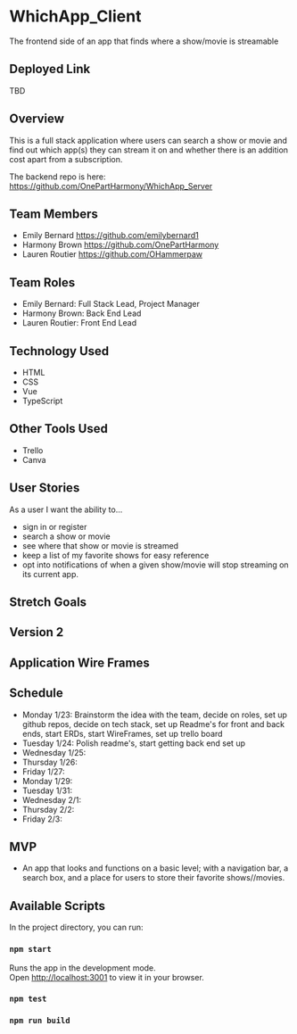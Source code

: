 # WhichApp_Client
The frontend side of an app that finds where a show/movie is streamable  

## Deployed Link
TBD

## Overview
This is a full stack application where users can search a show or movie and find out which app(s) they can stream it on and whether there is an addition cost apart from a subscription.

The backend repo is here: https://github.com/OnePartHarmony/WhichApp_Server

## Team Members
- Emily Bernard https://github.com/emilybernard1
- Harmony Brown https://github.com/OnePartHarmony
- Lauren Routier https://github.com/OHammerpaw

## Team Roles
- Emily Bernard: Full Stack Lead, Project Manager
- Harmony Brown: Back End Lead
- Lauren Routier: Front End Lead

## Technology Used
  - HTML
  - CSS
  - Vue
  - TypeScript

## Other Tools Used
- Trello
- Canva 

## User Stories
As a user I want the ability to...
  - sign in  or register
  - search a show or movie
  - see where that show or movie is streamed 
  - keep a list of my favorite shows for easy reference
  - opt into notifications of when a given show/movie will stop streaming on its current app.

## Stretch	Goals


## Version 2

  
## Application Wire Frames
<!-- ![wireframe1](/images/WF1-SantasHelper.png "WireFrame1") -->


## Schedule
- Monday 1/23: Brainstorm the idea with the team, decide on roles, set up github repos, decide on tech stack, set up Readme's for front and back ends, start ERDs, start WireFrames, set up trello board
- Tuesday 1/24: Polish readme's, start getting back end set up
- Wednesday 1/25: 
- Thursday 1/26: 
- Friday 1/27: 
- Monday 1/29: 
- Tuesday 1/31: 
- Wednesday 2/1: 
- Thursday 2/2: 
- Friday 2/3: 

## MVP
- An app that looks and functions on a basic level; with a navigation bar, a search box, and a place for users to store their favorite shows//movies.

## Available Scripts

In the project directory, you can run:

### `npm start` 

Runs the app in the development mode.\
Open [http://localhost:3001](http://localhost:3001) to view it in your browser.

### `npm test`

### `npm run build`

